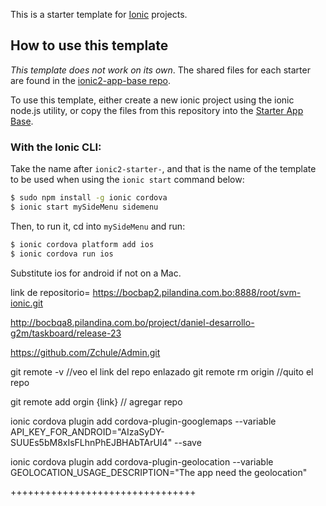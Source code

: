 This is a starter template for [Ionic](http://ionicframework.com/docs/) projects.

## How to use this template

*This template does not work on its own*. The shared files for each starter are found in the [ionic2-app-base repo](https://github.com/ionic-team/ionic2-app-base).

To use this template, either create a new ionic project using the ionic node.js utility, or copy the files from this repository into the [Starter App Base](https://github.com/ionic-team/ionic2-app-base).

### With the Ionic CLI:

Take the name after `ionic2-starter-`, and that is the name of the template to be used when using the `ionic start` command below:

```bash
$ sudo npm install -g ionic cordova
$ ionic start mySideMenu sidemenu
```

Then, to run it, cd into `mySideMenu` and run:

```bash
$ ionic cordova platform add ios
$ ionic cordova run ios
```

Substitute ios for android if not on a Mac.

link de repositorio= https://bocbap2.pilandina.com.bo:8888/root/svm-ionic.git

http://bocbqa8.pilandina.com.bo/project/daniel-desarrollo-g2m/taskboard/release-23

https://github.com/Zchule/Admin.git

git remote -v        //veo el link del repo enlazado
git remote rm origin    //quito el repo

git remote add orgin {link}     // agregar repo

  ionic cordova plugin add cordova-plugin-googlemaps --variable API_KEY_FOR_ANDROID="AIzaSyDY-SUUEs5bM8xIsFLhnPhEJBHAbTArUI4" --save


ionic cordova plugin add cordova-plugin-geolocation --variable GEOLOCATION_USAGE_DESCRIPTION="The app need the geolocation"

++++++++++++++++++++++++++++++++